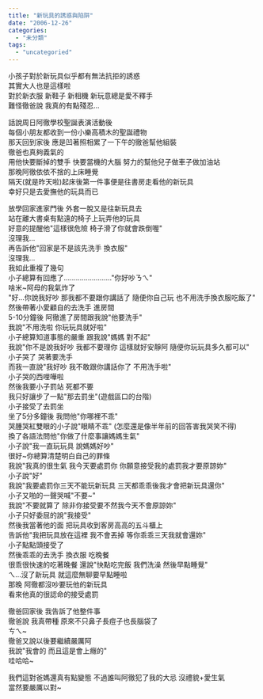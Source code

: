 ```yaml
---
title: "新玩具的誘惑與陷阱"
date: "2006-12-26"
categories: 
  - "未分類"
tags: 
  - "uncategoried"
---
```


小孩子對於新玩具似乎都有無法抗拒的誘惑  
其實大人也是這樣啦  
對於新衣服 新鞋子 新相機 新玩意總是愛不釋手  
難怪徹爸說 我真的有點殘忍...

話說周日阿徹學校聖誕表演活動後  
每個小朋友都收到一份小樂高積木的聖誕禮物  
那天回到家後 應是凹著照相累了一下午的徹爸幫他組裝  
徹爸也真夠義氣的  
用他快要斷掉的雙手 快要當機的大腦 努力的幫他兒子做車子做加油站  
那晚阿徹依依不捨的上床睡覺  
隔天(就是昨天啦)起床後第一件事便是往書房走看他的新玩具  
幸好只是去愛撫他的玩具而已

放學回家進家門後 外套一脫又是往新玩具去  
站在離大書桌有點遠的椅子上玩弄他的玩具  
好意的提醒他"這樣很危險 椅子滑了你就會跌倒喔"  
沒理我...  
再告訴他"回家是不是該先洗手 換衣服"  
沒理我...  
我如此重複了幾句  
小子總算有回應了........................"你好吵ㄋㄟ"  
啥米~阿母的我氣炸了  
"好...你說我好吵 那我都不要跟你講話了 隨便你自己玩 也不用洗手換衣服吃飯了"  
然後帶著小愛顧自的去洗手 進房間  
5-10分鐘後 阿徹進了房間跟我說"他要洗手"  
我說"不用洗啦 你玩玩具就好啦"  
小子總算知道事態的嚴重 跟我說"媽媽 對不起"  
我說"你不是說我好吵 我都不要理你 這樣就好安靜阿 隨便你玩玩具多久都可以"  
小子哭了 哭著要洗手  
而我一直說"我好吵 我不敢跟你講話你了 不用洗手啦"  
小子哭的西哩嘩啦  
然後我要小子罰站 死都不要  
我只好讓步了一點"那去罰坐"(遊戲區口的台階)  
小子接受了去罰坐  
坐了5分多鐘後 我問他"你哪裡不乖"  
哭腫哭紅雙眼的小子說"眼睛不乖" (怎麼還是像半年前的回答害我哭笑不得)  
換了各語法問他"你做了什麼事讓媽媽生氣"  
小子說"我一直玩玩具 說媽媽好吵"  
很好~你總算清楚明白自己的罪條  
我說"我真的很生氣 我今天要處罰你 你願意接受我的處罰我才要原諒妳"  
小子說"好"  
我說"我要處罰你三天不能玩新玩具 三天都乖乖後我才會把新玩具還你"  
小子又啪的一聲哭喊"不要~"  
我說"不要就算了 除非你接受要不然我今天不會原諒妳"  
小子只好委屈的說"我接受"  
然後我當著他的面 把玩具收到客房高高的五斗櫃上  
告訴他"我把玩具放在這裡 我不會丟掉 等你乖乖三天我就會還妳"  
小子點點頭接受了  
然後乖乖的去洗手 換衣服 吃晚餐  
很乖很快速的吃著晚餐 還說"快點吃完飯 我們洗澡 然後早點睡覺"  
ㄟ...沒了新玩具 就這麼無聊要早點睡啦  
那晚 阿徹都沒吵要玩他的新玩具  
看來他真的很認命的接受處罰

徹爸回家後 我告訴了他整件事  
徹爸說 我真帶種 原來不只鼻子長痘子也長腦袋了  
ㄘㄟ~  
徹爸又說以後要繼續嚴厲阿  
我說"我會的 而且這是會上癮的"  
哇哈哈~  
  
我們這對爸媽還真有點變態 不過誰叫阿徹犯了我的大忌 沒禮貌+愛生氣  
當然要嚴厲以對~

